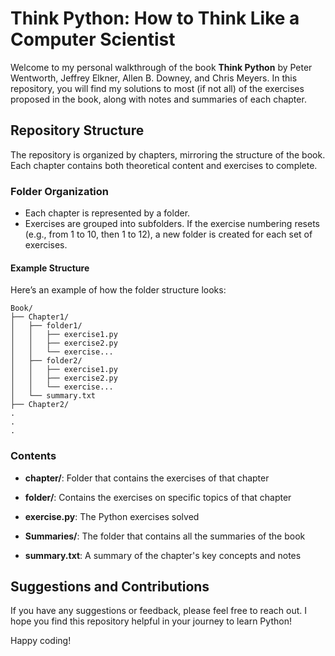 # Think Python: How to Think Like a Computer Scientist

Welcome to my personal walkthrough of the book **Think Python** by Peter Wentworth, Jeffrey Elkner, Allen B. Downey, and Chris Meyers. In this repository, you will find my solutions to most (if not all) of the exercises proposed in the book, along with notes and summaries of each chapter.

## Repository Structure

The repository is organized by chapters, mirroring the structure of the book. Each chapter contains both theoretical content and exercises to complete. 

### Folder Organization

- Each chapter is represented by a folder.
- Exercises are grouped into subfolders. If the exercise numbering resets (e.g., from 1 to 10, then 1 to 12), a new folder is created for each set of exercises.

#### Example Structure

Here’s an example of how the folder structure looks:

```plaintext
Book/
├── Chapter1/
│   ├── folder1/
│   │   ├── exercise1.py
│   │   ├── exercise2.py
│   │   └── exercise...
│   ├── folder2/
│   │   ├── exercise1.py
│   │   ├── exercise2.py
│   │   └── exercise...
│   └── summary.txt
├── Chapter2/
.
.
.
```

### Contents

- **chapter/**: Folder that contains the exercises of that chapter
- **folder/**: Contains the exercises on specific topics of that chapter
- **exercise.py**: The Python exercises solved

- **Summaries/**: The folder that contains all the summaries of the book
- **summary.txt**: A summary of the chapter's key concepts and notes

## Suggestions and Contributions

If you have any suggestions or feedback, please feel free to reach out. I hope you find this repository helpful in your journey to learn Python!

Happy coding!

